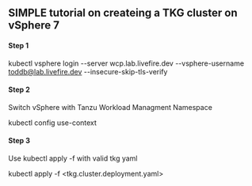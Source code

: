 ## SIMPLE tutorial on createing a TKG cluster on vSphere 7 ##

#### Step 1 ####

kubectl vsphere login --server wcp.lab.livefire.dev --vsphere-username toddb@lab.livefire.dev --insecure-skip-tls-verify

#### Step 2 #### 

Switch vSphere with Tanzu Workload Managment Namespace 

kubectl config use-context <Workload Managment Namespace>

#### Step 3 #### 

Use kubectl apply -f with valid tkg yaml

kubectl apply -f <tkg.cluster.deployment.yaml>